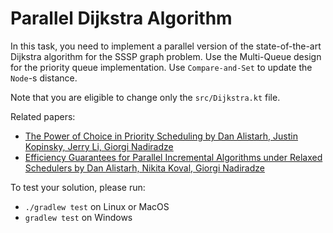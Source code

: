 # Parallel Dijkstra Algorithm

In this task, you need to implement a parallel version of the 
state-of-the-art Dijkstra algorithm for the SSSP graph problem.
Use the Multi-Queue design for the priority queue implementation.
Use `Compare-and-Set` to update the `Node`-s distance.

Note that you are eligible to change only the `src/Dijkstra.kt` file.

Related papers:

* [The Power of Choice in Priority Scheduling by Dan Alistarh, Justin Kopinsky, Jerry Li, Giorgi Nadiradze](https://arxiv.org/abs/1706.04178)
* [Efficiency Guarantees for Parallel Incremental Algorithms under Relaxed Schedulers by Dan Alistarh, Nikita Koval, Giorgi Nadiradze](https://arxiv.org/abs/2003.09363)

To test your solution, please run:

* `./gradlew test` on Linux or MacOS
* `gradlew test` on Windows